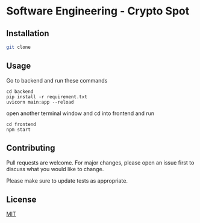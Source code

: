 # Software Engineering - Crypto Spot


## Installation


```bash
git clone
```

## Usage
Go to backend and run these commands

```
cd backend
pip install -r requirement.txt
uvicorn main:app --reload
```

open another terminal window and cd into frontend and run
```
cd frontend
npm start
```

## Contributing

Pull requests are welcome. For major changes, please open an issue first
to discuss what you would like to change.

Please make sure to update tests as appropriate.

## License

[MIT](https://choosealicense.com/licenses/mit/)
